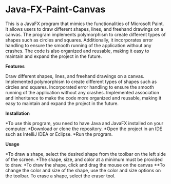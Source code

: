 # Java-FX-Paint-Canvas
This is a JavaFX program that mimics the functionalities of Microsoft Paint. It allows users to draw different shapes, lines, and freehand drawings on a canvas. The program implements polymorphism to create different types of shapes such as circles and squares. Additionally, it incorporates error handling to ensure the smooth running of the application without any crashes. The code is also organized and reusable, making it easy to maintain and expand the project in the future.

**Features**

Draw different shapes, lines, and freehand drawings on a canvas.
Implemented polymorphism to create different types of shapes such as circles and squares.
Incorporated error handling to ensure the smooth running of the application without any crashes.
Implemented association and inheritance to make the code more organized and reusable, making it easy to maintain and expand the project in the future.

**Installation**

*To use this program, you need to have Java and JavaFX installed on your computer.
*Download or clone the repository.
*Open the project in an IDE such as IntelliJ IDEA or Eclipse.
*Run the program.

**Usage**

*To draw a shape, select the desired shape from the toolbar on the left side of the screen.
*The shape, size, and color at a minimum must be provided to draw.
*To draw the shape, click and drag the mouse on the canvas
**To change the color and size of the shape, use the color and size options on the toolbar.
To erase a shape, select the eraser tool.
